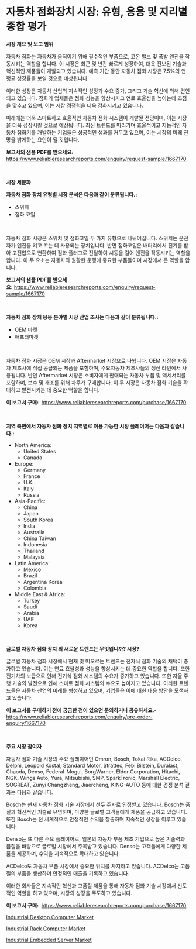 <p><h1>자동차 점화장치 시장: 유형, 응용 및 지리별 종합 평가</h1></p><p><strong>시장 개요 및 보고 범위</strong></p>
<p><p>자동차 점화는 자동차가 움직이기 위해 필수적인 부품으로, 고온 밸브 및 폭발 엔진을 작동시키는 역할을 합니다. 이 시장은 최근 몇 년간 빠르게 성장하여, 더욱 진보된 기술과 혁신적인 제품들이 개발되고 있습니다. 예측 기간 동안 자동차 점화 시장은 7.5%의 연평균 성장률을 보일 것으로 예상됩니다.</p><p>이러한 성장은 자동차 산업의 지속적인 성장과 수요 증가, 그리고 기술 혁신에 의해 견인되고 있습니다. 점화기 업체들은 점화 성능을 향상시키고 연료 효율성을 높이는데 초점을 맞추고 있으며, 이는 시장 경쟁력을 더욱 강화시키고 있습니다.</p><p>미래에는 더욱 스마트하고 효율적인 자동차 점화 시스템이 개발될 전망이며, 이는 시장을 더욱 성장시킬 것으로 예상됩니다. 최신 트렌드를 따라가며 효율적이고 지능적인 자동차 점화기를 개발하는 기업들은 성공적인 성과를 거두고 있으며, 이는 시장의 미래 전망을 밝게하는 요인이 될 것입니다.</p></p>
<p><strong>보고서의 샘플 PDF를 받으세요:</strong> <a href="https://www.reliableresearchreports.com/enquiry/request-sample/1667170">https://www.reliableresearchreports.com/enquiry/request-sample/1667170</a></p>
<p>&nbsp;</p>
<p><strong>시장 세분화</strong></p>
<p><strong>자동차 점화 장치 유형별 시장 분석은 다음과 같이 분류됩니다.:</strong></p>
<p><ul><li>스위치</li><li>점화 코일</li></ul></p>
<p>&nbsp;</p>
<p><p>자동차 점화 시장은 스위치 및 점화코일 두 가지 유형으로 나뉘어집니다. 스위치는 운전자가 엔진을 켜고 끄는 데 사용되는 장치입니다. 반면 점화코일은 배터리에서 전기를 받아 고전압으로 변환하여 점화 플러그로 전달하여 시동을 걸어 엔진을 작동시키는 역할을 합니다. 이 두 요소는 자동차의 원활한 운행에 중요한 부품들이며 시장에서 큰 역할을 합니다.</p></p>
<p><strong>보고서의 샘플 PDF를 받으세요:</strong>&nbsp;<a href="https://www.reliableresearchreports.com/enquiry/request-sample/1667170">https://www.reliableresearchreports.com/enquiry/request-sample/1667170</a></p>
<p>&nbsp;</p>
<p><strong> 자동차 점화 장치 응용 분야별 시장 산업 조사는 다음과 같이 분류됩니다.:</strong></p>
<p><ul><li>OEM 마켓</li><li>애프터마켓</li></ul></p>
<p>&nbsp;</p>
<p><p>자동차 점화 시장은 OEM 시장과 Aftermarket 시장으로 나뉩니다. OEM 시장은 자동차 제조사에 직접 공급되는 제품을 포함하며, 주요자동차 제조사들의 생산 라인에서 사용됩니다. 반면 Aftermarket 시장은 소비자에게 판매되는 자동차 부품 및 액세서리를 포함하며, 보수 및 개조를 위해 차주가 구매합니다. 이 두 시장은 자동차 점화 기술을 확대하고 발전시키는 데 중요한 역할을 합니다.</p></p>
<p><strong>이 보고서 구매:</strong>&nbsp; <a href="https://www.reliableresearchreports.com/purchase/1667170">https://www.reliableresearchreports.com/purchase/1667170</a></p>
<p>&nbsp;</p>
<p><strong>지역 측면에서 자동차 점화 장치 지역별로 이용 가능한 시장 플레이어는 다음과 같습니다.:</strong></p>
<p><ul>
    <li>
        North America:
        <ul>
            <li>United States</li>
            <li>Canada</li>
        </ul>
    </li>
    <li>
        Europe:
        <ul>
            <li>Germany</li>
            <li>France</li>
            <li>U.K.</li>
            <li>Italy</li>
            <li>Russia</li>
        </ul>
    </li>
    <li>
        Asia-Pacific:
        <ul>
            <li>China</li>
            <li>Japan</li>
            <li>South Korea</li>
            <li>India</li>
            <li>Australia</li>
            <li>China Taiwan</li>
            <li>Indonesia</li>
            <li>Thailand</li>
            <li>Malaysia</li>
        </ul>
    </li>
    <li>
        Latin America:
        <ul>
            <li>Mexico</li>
            <li>Brazil</li>
            <li>Argentina Korea</li>
            <li>Colombia</li>
        </ul>
    </li>
    <li>
        Middle East & Africa:
        <ul>
            <li>Turkey</li>
            <li>Saudi</li>
            <li>Arabia</li>
            <li>UAE</li>
            <li>Korea</li>
        </ul>
    </li>
    </ul></p>
<p>&nbsp;</p>
<p><strong>글로벌 자동차 점화 장치 의 새로운 트렌드는 무엇입니까? 시장?</strong></p>
<p><p>글로벌 자동차 점화 시장에서 현재 및 떠오르는 트렌드는 전자식 점화 기술의 채택이 증가하고 있습니다. 이는 연료 효율성과 성능을 향상시키는 데 중요한 역할을 합니다. 또한 전기차의 보급으로 인해 전기식 점화 시스템의 수요가 증가하고 있습니다. 또한 자율 주행 기술의 발전으로 인해 스마트 점화 시스템의 수요도 높아지고 있습니다. 이러한 트렌드들은 자동차 산업의 미래를 형성하고 있으며, 기업들은 이에 대한 대응 방안을 모색하고 있습니다.</p></p>
<p><strong>이 보고서를 구매하기 전에 궁금한 점이 있으면 문의하거나 공유하세요.</strong>- <a href="https://www.reliableresearchreports.com/enquiry/pre-order-enquiry/1667170">https://www.reliableresearchreports.com/enquiry/pre-order-enquiry/1667170</a></p>
<p>&nbsp;</p>
<p><strong>주요 시장 참여자</strong></p>
<p><p>자동차 점화 기술 시장의 주요 플레이어인 Omron, Bosch, Tokai Rika, ACDelco, Delphi, Leopold Kostal, Standard Motor, Strattec, Febi Bilstein, Duralast, Chaoda, Denso, Federal-Mogul, BorgWarner, Eldor Corporation, Hitachi, NGK, Wings Auto, Yura, Mitsubishi, SMP, SparkTronic, Marshall Electric, SOGREAT, Zunyi Changzheng, Jiaercheng, KING-AUTO 등에 대한 경쟁 분석 결과는 다음과 같습니다.</p><p>Bosch는 현재 자동차 점화 기술 시장에서 선두 주자로 인정받고 있습니다. Bosch는 품질과 혁신적인 기술로 유명하며, 다양한 글로벌 고객들에게 제품을 공급하고 있습니다. 또한 Bosch는 전 세계적으로 안정적인 수익을 창출하며 지속적인 성장을 이루고 있습니다.</p><p>Denso는 또 다른 주요 플레이어로, 일본의 자동차 부품 제조 기업으로 높은 기술력과 품질을 바탕으로 글로벌 시장에서 주목받고 있습니다. Denso는 고객들에게 다양한 제품을 제공하며, 수익을 지속적으로 확대하고 있습니다.</p><p>ACDelco도 자동차 부품 시장에서 중요한 위치를 차지하고 있습니다. ACDelco는 고품질의 부품을 생산하며 안정적인 매출을 기록하고 있습니다.</p><p>이러한 회사들은 지속적인 혁신과 고품질 제품을 통해 자동차 점화 기술 시장에서 선도적인 역할을 하고 있으며, 시장의 성장을 주도하고 있습니다.</p></p>
<p><strong>이 보고서 구매:</strong>&nbsp;&nbsp;<a href="https://www.reliableresearchreports.com/purchase/1667170">https://www.reliableresearchreports.com/purchase/1667170</a></p>
<p><p><a href="https://github.com/gdfhhhj/Market-Research-Report-List-3/blob/main/industrial-desktop-computer-market.md">Industrial Desktop Computer Market</a></p><p><a href="https://github.com/singletonthaxterkelliehr2df/Market-Research-Report-List-1/blob/main/industrial-rack-computer-market.md">Industrial Rack Computer Market</a></p><p><a href="https://github.com/RichRobinson5/Market-Research-Report-List-4/blob/main/industrial-embedded-server-market.md">Industrial Embedded Server Market</a></p></p>
